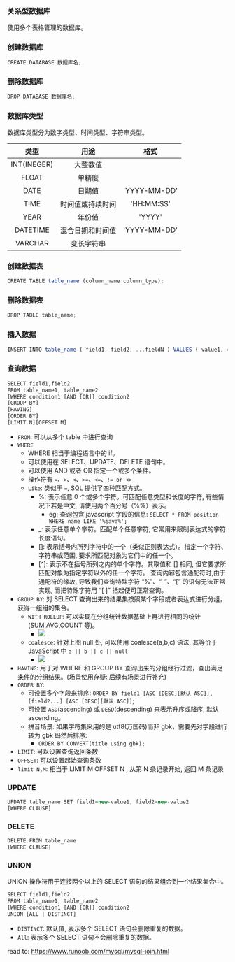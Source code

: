 ### 关系型数据库

使用多个表格管理的数据库。

### 创建数据库

```js
CREATE DATABASE 数据库名;
```

### 删除数据库

```js
DROP DATABASE 数据库名;
```

### 数据库类型

数据库类型分为数字类型、时间类型、字符串类型。

|    类型     |       用途       |     格式     |
| :---------: | :--------------: | :----------: |
| INT(INEGER) |     大整数值     |              |
|    FLOAT    |      单精度      |              |
|    DATE     |      日期值      | 'YYYY-MM-DD' |
|    TIME     | 时间值或持续时间 |  'HH:MM:SS'  |
|    YEAR     |      年份值      |    'YYYY'    |
|  DATETIME   | 混合日期和时间值 | 'YYYY-MM-DD' |
|   VARCHAR   |    变长字符串    |              |

### 创建数据表

```js
CREATE TABLE table_name (column_name column_type);
```

### 删除数据表

```js
DROP TABLE table_name;
```

### 插入数据

```js
INSERT INTO table_name ( field1, field2, ...fieldN ) VALUES ( value1, value2, ...valueN )
```

### 查询数据

```js
SELECT field1,field2
FROM table_name1, table_name2
[WHERE condition1 [AND [OR]] condition2
[GROUP BY]
[HAVING]
[ORDER BY]
[LIMIT N][OFFSET M]
```

* `FROM`: 可以从多个 table 中进行查询
* `WHERE`
  * WHERE 相当于编程语言中的 if。
  * 可以使用在 SELECT、UPDATE、DELETE 语句中。
  * 可以使用 AND 或者 OR 指定一个或多个条件。
  * 操作符有 `=`、`>`、`<`、`>=`、`<=`、`!= or <>`
  * `Like`: 类似于 `=`, SQL 提供了四种匹配方式。
    * %: 表示任意 0 个或多个字符。可匹配任意类型和长度的字符, 有些情况下若是中文, 请使用两个百分号（%%）表示。
      * eg: 查询包含 javascript 字段的信息: `SELECT * FROM position WHERE name LIKE '%java%';`
    * _: 表示任意单个字符。匹配单个任意字符, 它常用来限制表达式的字符长度语句。
    * []: 表示括号内所列字符中的一个（类似正则表达式）。指定一个字符、字符串或范围, 要求所匹配对象为它们中的任一个。
    * [^]: 表示不在括号所列之内的单个字符。其取值和 [] 相同, 但它要求所匹配对象为指定字符以外的任一个字符。
    查询内容包含通配符时,由于通配符的缘故, 导致我们查询特殊字符 “%”、“_”、“[” 的语句无法正常实现, 而把特殊字符用 “[ ]” 括起便可正常查询。
* `GROUP BY`: 对 SELECT 查询出来的结果集按照某个字段或者表达式进行分组，获得一组组的集合。
  * `WITH ROLLUP`: 可以实现在分组统计数据基础上再进行相同的统计 (SUM,AVG,COUNT 等)。
    * ![](http://with.muyunyun.cn/1d8a95a812f6ffc91d6f5a357fe9755c.jpg)
  * `coalesce`: 针对上图 null 处, 可以使用 coalesce(a,b,c) 语法, 其等价于 JavaScript 中 `a || b || c || null`
    * ![](http://with.muyunyun.cn/8530fc78779c7024f41053a51c160196.jpg)
* `HAVING`: 用于对 WHERE 和 GROUP BY 查询出来的分组经行过滤，查出满足条件的分组结果。(场景使用存疑: 后续有场景进行补充)
* `ORDER BY`:
  * 可设置多个字段来排序: `ORDER BY field1 [ASC [DESC][默认 ASC]], [field2...] [ASC [DESC][默认 ASC]]`;
  * 可设置 `ASD`(ascending) 或 `DESD`(descending) 来表示升序或降序, 默认 ascending。
  * 拼音场景: 如果字符集采用的是 utf8(万国码)而非 gbk，需要先对字段进行转为 gbk 码然后排序:
    * `ORDER BY CONVERT(title using gbk);`
* `LIMIT`: 可以设置查询返回条数
* `OFFSET`: 可以设置起始查询条数
* `limit N,M`: 相当于 LIMIT M OFFSET N , 从第 N 条记录开始, 返回 M 条记录

### UPDATE

```js
UPDATE table_name SET field1=new-value1, field2=new-value2
[WHERE CLAUSE]
```

### DELETE

```js
DELETE FROM table_name
[WHERE CLAUSE]
```

### UNION

UNION 操作符用于连接两个以上的 SELECT 语句的结果组合到一个结果集合中。

```js
SELECT field1,field2
FROM table_name1, table_name2
[WHERE condition1 [AND [OR]] condition2
UNION [ALL | DISTINCT]
```

* `DISTINCT`: 默认值, 表示多个 SELECT 语句会删除重复的数据。
* `All`: 表示多个 SELECT 语句不会删除重复的数据。

read to: https://www.runoob.com/mysql/mysql-join.html
